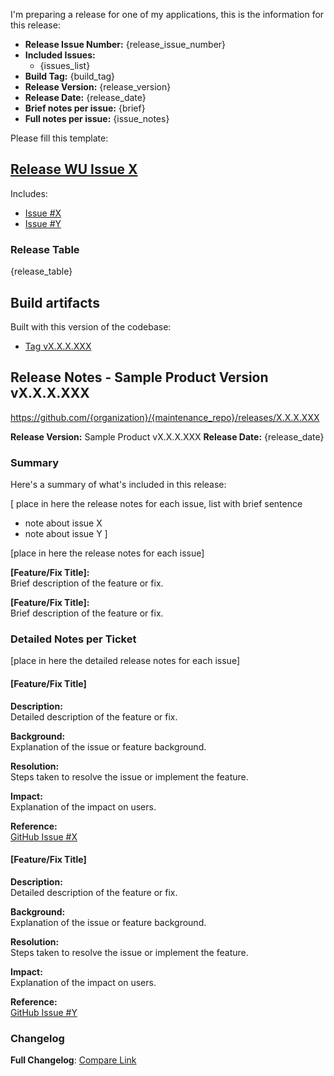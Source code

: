I'm preparing a release for one of my applications, this is the information for this release:

- **Release Issue Number:** {release_issue_number}
- **Included Issues:**  
  - {issues_list}
- **Build Tag:** {build_tag}
- **Release Version:** {release_version}
- **Release Date:** {release_date}
- **Brief notes per issue:** {brief}
- **Full notes per issue:** {issue_notes}

Please fill this template:

## [Release WU Issue X](https://github.com/{organization}/{release_repo}/issues/X)

Includes:

- [Issue #X](https://github.com/my-organization/{maintenance_repo}/issues/X)
- [Issue #Y](https://github.com/my-organization/{maintenance_repo}/issues/Y)

### Release Table

{release_table}

## Build artifacts
Built with this version of the codebase: 
- [Tag vX.X.X.XXX](https://github.com/my-organization/{maintenance_repo}/commits/X.X.X.XXX)

## Release Notes - Sample Product Version vX.X.X.XXX

https://github.com/{organization}/{maintenance_repo}/releases/X.X.X.XXX

**Release Version:** Sample Product vX.X.X.XXX
**Release Date:** {release_date}

### Summary

Here's a summary of what's included in this release:

[
  place in here the release notes for each issue, list with brief sentence
- note about issue X
- note about issue Y
]

[place in here the release notes for each issue]

**[Feature/Fix Title]:**  
Brief description of the feature or fix.

**[Feature/Fix Title]:**  
Brief description of the feature or fix.

### Detailed Notes per Ticket

[place in here the detailed release notes for each issue]
#### [Feature/Fix Title]

**Description:**  
Detailed description of the feature or fix.

**Background:**  
Explanation of the issue or feature background.

**Resolution:**  
Steps taken to resolve the issue or implement the feature.

**Impact:**  
Explanation of the impact on users.

**Reference:**  
[GitHub Issue #X](https://github.com/{organization}/{maintenance_repo}/issues/X)

#### [Feature/Fix Title]

**Description:**  
Detailed description of the feature or fix.

**Background:**  
Explanation of the issue or feature background.

**Resolution:**  
Steps taken to resolve the issue or implement the feature.

**Impact:**  
Explanation of the impact on users.

**Reference:**  
[GitHub Issue #Y](https://github.com/{organization}/{maintenance_repo}/issues/Y)

### Changelog

**Full Changelog**: [Compare Link](https://github.com/{organization}/{maintenance_repo}/compare/vX.X.X.XXX...vX.X.X.XXX)
